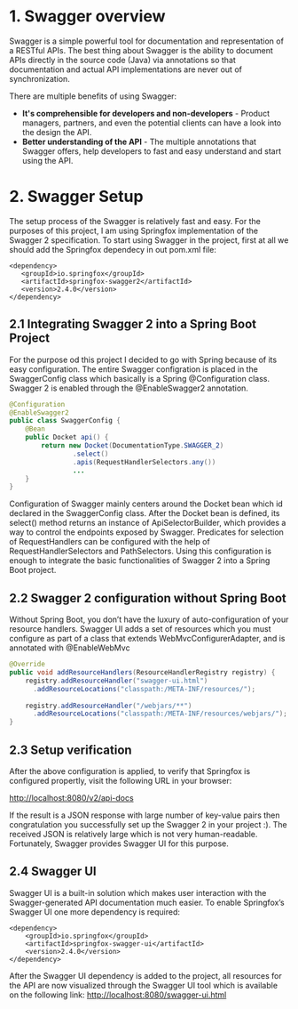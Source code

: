 # 1. Swagger overview
Swagger is a simple powerful tool for documentation and representation of a RESTful APIs. The best thing about Swagger is the ability to document APIs directly in the source code (Java) via annotations so that documentation and actual API implementations are never out of synchronization.

There are multiple benefits of using Swagger:
- **It's comprehensible for developers and non-developers** - Product managers, partners, and even the potential clients can have a look into the design the API.
- **Better understanding of the API** - The multiple annotations that Swagger offers, help developers to fast and easy understand and start using the API.

# 2. Swagger Setup
 The setup process of the Swagger is relatively fast and easy. For the purposes of this project, I am using Springfox implementation of the Swagger 2 specification. To start using Swagger in the project, first at all we should add the Springfox dependecy in out pom.xml file:
 ```
 <dependency>
    <groupId>io.springfox</groupId>
    <artifactId>springfox-swagger2</artifactId>
    <version>2.4.0</version>
</dependency>
```
## 2.1 Integrating Swagger 2 into a Spring Boot Project
For the purpose od this project I decided to go with Spring because of its easy configuration.
The entire Swagger configration is placed in the SwaggerConfig class which basically is a Spring @Configuration class. Swagger 2 is enabled through the @EnableSwagger2 annotation. 
```java
@Configuration
@EnableSwagger2
public class SwaggerConfig {
    @Bean
    public Docket api() {
        return new Docket(DocumentationType.SWAGGER_2)
                .select()
                .apis(RequestHandlerSelectors.any())
                ...
    }
}
```

Configuration of Swagger mainly centers around the Docket bean which id declared in the SwaggerConfig class. After the Docket bean is defined, its select() method returns an instance of ApiSelectorBuilder, which provides a way to control the endpoints exposed by Swagger. Predicates for selection of RequestHandlers can be configured with the help of RequestHandlerSelectors and PathSelectors. Using this configuration is enough to integrate the basic functionalities of Swagger 2 into a Spring Boot project. 

## 2.2 Swagger 2 configuration without Spring Boot
Without Spring Boot, you don’t have the luxury of auto-configuration of your resource handlers. Swagger UI adds a set of resources which you must configure as part of a class that extends WebMvcConfigurerAdapter, and is annotated with @EnableWebMvc
```java
@Override
public void addResourceHandlers(ResourceHandlerRegistry registry) {
    registry.addResourceHandler("swagger-ui.html")
      .addResourceLocations("classpath:/META-INF/resources/");
 
    registry.addResourceHandler("/webjars/**")
      .addResourceLocations("classpath:/META-INF/resources/webjars/");
}
```

## 2.3 Setup verification
After the above configuration is applied, to verify that Springfox is configured propertly, visit the following URL in your browser:

[http://localhost:8080/v2/api-docs](http://localhost:8080/v2/api-docs)

If the result is a JSON response with large number of key-value pairs then congratulation you successfully set up the Swagger 2 in your project :). The received JSON is relatively large which is not very human-readable. Fortunately, Swagger provides Swagger UI for this purpose. 


## 2.4 Swagger UI
Swagger UI is a built-in solution which makes user interaction with the Swagger-generated API documentation much easier. To enable Springfox’s Swagger UI one more dependency is required:

```
<dependency>
    <groupId>io.springfox</groupId>
    <artifactId>springfox-swagger-ui</artifactId>
    <version>2.4.0</version>
</dependency>
```
After the Swagger UI dependency is added to the project, all resources for the API are now visualized through the Swagger UI tool which is available on the following link: 
[http://localhost:8080/swagger-ui.html](http://localhost:8080/swagger-ui.html)

